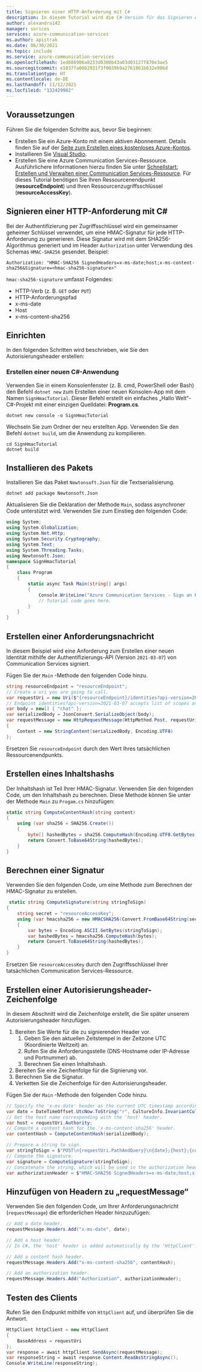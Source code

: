 ```yaml
---
title: Signieren einer HTTP-Anforderung mit C#
description: In diesem Tutorial wird die C#-Version für das Signieren einer HTTP-Anforderung mit einer HMAC-Signatur für Azure Communication Services erläutert.
author: alexandra142
manager: soricos
services: azure-communication-services
ms.author: apistrak
ms.date: 06/30/2021
ms.topic: include
ms.service: azure-communication-services
ms.openlocfilehash: 1ed686906a8233d0300b43a03d03127f870e3ae5
ms.sourcegitcommit: e1037fa0082931f3f0039b9a2761861b632e986d
ms.translationtype: HT
ms.contentlocale: de-DE
ms.lasthandoff: 11/12/2021
ms.locfileid: "132429982"
---
```

## <a name="prerequisites"></a>Voraussetzungen

Führen Sie die folgenden Schritte aus, bevor Sie beginnen:

- Erstellen Sie ein Azure-Konto mit einem aktiven Abonnement. Details finden Sie auf der [Seite zum Erstellen eines kostenloses Azure-Kontos](https://azure.microsoft.com/free/?WT.mc_id=A261C142F).
- Installieren Sie [Visual Studio](https://visualstudio.microsoft.com/downloads/).
- Erstellen Sie eine Azure Communication Services-Ressource. Ausführlichere Informationen hierzu finden Sie unter [Schnellstart: Erstellen und Verwalten einer Communication Services-Ressource](../../quickstarts/create-communication-resource.md). Für dieses Tutorial benötigen Sie Ihren Ressourcenendpunkt (**resourceEndpoint**) und Ihren Ressourcenzugriffsschlüssel (**resourceAccessKey**).

## <a name="sign-an-http-request-with-c"></a>Signieren einer HTTP-Anforderung mit C#

Bei der Authentifizierung per Zugriffsschlüssel wird ein gemeinsamer geheimer Schlüssel verwendet, um eine HMAC-Signatur für jede HTTP-Anforderung zu generieren. Diese Signatur wird mit dem SHA256-Algorithmus generiert und im Header `Authorization` unter Verwendung des Schemas `HMAC-SHA256` gesendet. Beispiel:

```
Authorization: "HMAC-SHA256 SignedHeaders=x-ms-date;host;x-ms-content-sha256&Signature=<hmac-sha256-signature>"
```

`hmac-sha256-signature` umfasst Folgendes:

- HTTP-Verb (z. B. `GET` oder `PUT`)
- HTTP-Anforderungspfad
- x-ms-date
- Host
- x-ms-content-sha256

## <a name="setup"></a>Einrichten

In den folgenden Schritten wird beschrieben, wie Sie den Autorisierungsheader erstellen:

### <a name="create-a-new-c-application"></a>Erstellen einer neuen C#-Anwendung

Verwenden Sie in einem Konsolenfenster (z. B. cmd, PowerShell oder Bash) den Befehl `dotnet new` zum Erstellen einer neuen Konsolen-App mit dem Namen `SignHmacTutorial`. Dieser Befehl erstellt ein einfaches „Hallo Welt“-C#-Projekt mit einer einzigen Quelldatei: **Program.cs**.

```console
dotnet new console -o SignHmacTutorial
```

Wechseln Sie zum Ordner der neu erstellten App. Verwenden Sie den Befehl `dotnet build`, um die Anwendung zu kompilieren.

```console
cd SignHmacTutorial
dotnet build
```

## <a name="install-the-package"></a>Installieren des Pakets

Installieren Sie das Paket `Newtonsoft.Json` für die Textserialisierung.

```console
dotnet add package Newtonsoft.Json
```

Aktualisieren Sie die Deklaration der Methode `Main`, sodass asynchroner Code unterstützt wird. Verwenden Sie zum Einstieg den folgenden Code:

```csharp
using System;
using System.Globalization;
using System.Net.Http;
using System.Security.Cryptography;
using System.Text;
using System.Threading.Tasks;
using Newtonsoft.Json;
namespace SignHmacTutorial
{
    class Program
    {
        static async Task Main(string[] args)
        {
            Console.WriteLine("Azure Communication Services - Sign an HTTP request Tutorial");
            // Tutorial code goes here.
        }
    }
}

```

## <a name="create-a-request-message"></a>Erstellen einer Anforderungsnachricht

In diesem Beispiel wird eine Anforderung zum Erstellen einer neuen Identität mithilfe der Authentifizierungs-API (Version `2021-03-07`) von Communication Services signiert.

Fügen Sie der `Main` -Methode den folgenden Code hinzu.

```csharp
string resourceEndpoint = "resourceEndpoint";
// Create a uri you are going to call.
var requestUri = new Uri($"{resourceEndpoint}/identities?api-version=2021-03-07");
// Endpoint identities?api-version=2021-03-07 accepts list of scopes as a body
var body = new[] { "chat" }; 
var serializedBody = JsonConvert.SerializeObject(body);
var requestMessage = new HttpRequestMessage(HttpMethod.Post, requestUri)
{
    Content = new StringContent(serializedBody, Encoding.UTF8)
};
```

Ersetzen Sie `resourceEndpoint` durch den Wert Ihres tatsächlichen Ressourcenendpunkts.

## <a name="create-a-content-hash"></a>Erstellen eines Inhaltshashs

Der Inhaltshash ist Teil Ihrer HMAC-Signatur. Verwenden Sie den folgenden Code, um den Inhaltshash zu berechnen. Diese Methode können Sie unter der Methode `Main` zu `Progam.cs` hinzufügen:

```csharp
static string ComputeContentHash(string content)
{
    using (var sha256 = SHA256.Create())
    {
        byte[] hashedBytes = sha256.ComputeHash(Encoding.UTF8.GetBytes(content));
        return Convert.ToBase64String(hashedBytes);
    }
}
```

## <a name="compute-a-signature"></a>Berechnen einer Signatur

Verwenden Sie den folgenden Code, um eine Methode zum Berechnen der HMAC-Signatur zu erstellen.

```csharp
 static string ComputeSignature(string stringToSign)
{
    string secret = "resourceAccessKey";
    using (var hmacsha256 = new HMACSHA256(Convert.FromBase64String(secret)))
    {
        var bytes = Encoding.ASCII.GetBytes(stringToSign);
        var hashedBytes = hmacsha256.ComputeHash(bytes);
        return Convert.ToBase64String(hashedBytes);
    }
}
```

Ersetzen Sie `resourceAccessKey` durch den Zugriffsschlüssel Ihrer tatsächlichen Communication Services-Ressource.

## <a name="create-an-authorization-header-string"></a>Erstellen einer Autorisierungsheader-Zeichenfolge

In diesem Abschnitt wird die Zeichenfolge erstellt, die Sie später unserem Autorisierungsheader hinzufügen.

1. Bereiten Sie Werte für die zu signierenden Header vor.
   1. Geben Sie den aktuellen Zeitstempel in der Zeitzone UTC (Koordinierte Weltzeit) an.
   1. Rufen Sie die Anforderungsstelle (DNS-Hostname oder IP-Adresse und Portnummer) ab.
   1. Berechnen Sie einen Inhaltshash.
1. Bereiten Sie eine Zeichenfolge für die Signierung vor.
1. Berechnen Sie die Signatur.
1. Verketten Sie die Zeichenfolge für den Autorisierungsheader.
 
Fügen Sie der `Main` -Methode den folgenden Code hinzu.

```csharp
// Specify the 'x-ms-date' header as the current UTC timestamp according to the RFC1123 standard
var date = DateTimeOffset.UtcNow.ToString("r", CultureInfo.InvariantCulture);
// Get the host name corresponding with the 'host' header.
var host = requestUri.Authority;
// Compute a content hash for the 'x-ms-content-sha256' header.
var contentHash = ComputeContentHash(serializedBody);

// Prepare a string to sign.
var stringToSign = $"POST\n{requestUri.PathAndQuery}\n{date};{host};{contentHash}";
// Compute the signature.
var signature = ComputeSignature(stringToSign);
// Concatenate the string, which will be used in the authorization header.
var authorizationHeader = $"HMAC-SHA256 SignedHeaders=x-ms-date;host;x-ms-content-sha256&Signature={signature}";
```

## <a name="add-headers-to-requestmessage"></a>Hinzufügen von Headern zu „requestMessage“

Verwenden Sie den folgenden Code, um Ihrer Anforderungsnachricht (`requestMessage`) die erforderlichen Header hinzuzufügen:

```csharp
// Add a date header.
requestMessage.Headers.Add("x-ms-date", date);

// Add a host header.
// In C#, the 'host' header is added automatically by the 'HttpClient'. However, this step may be required on other platforms such as Node.js.

// Add a content hash header.
requestMessage.Headers.Add("x-ms-content-sha256", contentHash);

// Add an authorization header.
requestMessage.Headers.Add("Authorization", authorizationHeader);
```

## <a name="test-the-client"></a>Testen des Clients

Rufen Sie den Endpunkt mithilfe von `HttpClient` auf, und überprüfen Sie die Antwort.

```csharp
HttpClient httpClient = new HttpClient
{
    BaseAddress = requestUri
};
var response = await httpClient.SendAsync(requestMessage);
var responseString = await response.Content.ReadAsStringAsync();
Console.WriteLine(responseString);
```
